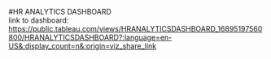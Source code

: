 #HR ANALYTICS DASHBOARD<br>
link to dashboard:<br>
https://public.tableau.com/views/HRANALYTICSDASHBOARD_16895197560800/HRANALYTICSDASHBOARD?:language=en-US&:display_count=n&:origin=viz_share_link
